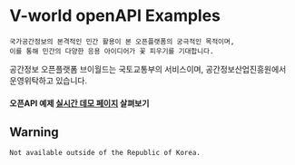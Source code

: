 # V-world openAPI Examples

```
국가공간정보의 본격적인 민간 활용이 본 오픈플랫폼의 궁극적인 목적이며, 
이를 통해 민간의 다양한 응용 아이디어가 꽃 피우기를 기대합니다.
```

공간정보 오픈플랫폼 브이월드는 국토교통부의 서비스이며, 공간정보산업진흥원에서 운영위탁하고 있습니다.

#### 오픈API 예제 [실시간 데모 페이지](https://v-world.github.io/openAPI/) 살펴보기

## Warning
```
Not available outside of the Republic of Korea.
```